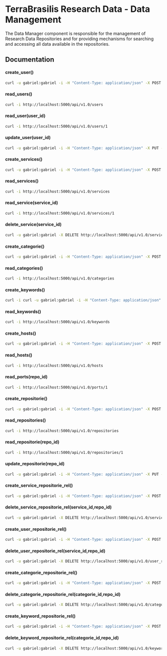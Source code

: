 # TerraBrasilis Research Data - Data Management
The Data Manager component is responsible for the management of Research Data Repositories and for providing mechanisms for searching and accessing all data available in the repositories.


Documentation
------------
#### create_user()
```sh
curl -u gabriel:gabriel -i -H "Content-Type: application/json" -X POST -d '{"username": "gabriel", "full_name": "Gabriel Sansigolo", "password":"gabriel", "email":"gabrielsansigolo@gmail.com", "image":"assets/images/img_avatar2.png", "created_on":"2019-09-04T14:48:54+00:00", "last_login":"2019-09-04T14:48:54+00:00"}' http://localhost:5000/api/v1.0/users
```

#### read_users()
```sh
curl -i http://localhost:5000/api/v1.0/users
```

#### read_user(user_id)
```sh
curl -i http://localhost:5000/api/v1.0/users/1
```

#### update_user(user_id)
```sh
curl -u gabriel:gabriel -i -H "Content-Type: application/json" -X PUT -d '{"username": "gabriel", "full_name": "Gabriel Sansigolo", "password":"gabriel", "email":"gabrielsansigolo@gmail.com", "image":"assets/images/img_avatar2.png", "created_on":"2019-09-04T14:48:54+00:00", "last_login":"2019-09-04T14:48:54+00:00"}' http://localhost:5000/api/v1.0/users/1
```

#### create_services() 
```sh
curl -u gabriel:gabriel -i -H "Content-Type: application/json" -X POST -d '{"name": "PostgreSQL", "machine": 1, "host_id": 3, "created_on": "2019-09-04T14:48:54+00:00"}' http://localhost:5000/api/v1.0/services
```

#### read_services() 
```sh
curl -i http://localhost:5000/api/v1.0/services
```

#### read_service(service_id)
```sh
curl -i http://localhost:5000/api/v1.0/services/1
```

#### delete_service(service_id)
```sh
curl -u gabriel:gabriel -X DELETE http://localhost:5000/api/v1.0/services/7
```

#### create_categorie()
```sh
curl -u gabriel:gabriel -i -H "Content-Type: application/json" -X POST -d '{"name": "Observação da Terra"}' http://localhost:5000/api/v1.0/categories
```

#### read_categories() 
```sh
curl -i http://localhost:5000/api/v1.0/categories

```

#### create_keywords()
```sh
curl -i curl -u gabriel:gabriel -i -H "Content-Type: application/json" -X POST -d '{"name": "Processamento de Imagens"}' http://localhost:5000/api/v1.0/keywords
```

#### read_keywords()
```sh
curl -i http://localhost:5000/api/v1.0/keywords

```

#### create_hosts()
```sh
curl -u gabriel:gabriel -i -H "Content-Type: application/json" -X POST -d '{"name": "Servidor_3","address": "172.19.0","created_on":"2019-09-04T14:48:54+00:00" }' http://localhost:5000/api/v1.0/hosts
```

#### read_hosts()
```sh
curl -i http://localhost:5000/api/v1.0/hosts

```

#### read_ports(repo_id)
```sh
curl -i http://localhost:5000/api/v1.0/ports/1

```
#### create_repositorie()
```sh
curl -u gabriel:gabriel -i -H "Content-Type: application/json" -X POST -d '{"name": "Teste","abstract": "Teste","maintainer": "username","created_on": "2019-09-04T14:48:54+00:00","language": "Português","email": "email@email.com","bbox": "POLYGON((-70.0588433406 -33.3848757513,-35.2541558406 -33.3848757513, -35.2541558406 0.2315631899,-70.0588433406 0.2315631899,-70.0588433406 -33.3848757513))","custom_fields": []}' http://localhost:5000/api/v1.0/repositories
```

#### read_repositories()
```sh
curl -i http://localhost:5000/api/v1.0/repositories
```

#### read_repositorie(repo_id)
```sh
curl -i http://localhost:5000/api/v1.0/repositories/1

```

#### update_repositorie(repo_id)
```sh
curl -u gabriel:gabriel -i -H "Content-Type: application/json" -X PUT -d '{"name": "Teste","abstract": "Teste","maintainer": "username","created_on": "2019-09-04T14:48:54+00:00","language": "Português","email": "email@email.com","bbox": "POLYGON((-70.0588433406 -33.3848757513,-35.2541558406 -33.3848757513, -35.2541558406 0.2315631899,-70.0588433406 0.2315631899,-70.0588433406 -33.3848757513))","custom_fields": []}' http://localhost:5000/api/v1.0/repositories/3
```

#### create_service_repositorie_rel()
```sh
curl -u gabriel:gabriel -i -H "Content-Type: application/json" -X POST -d '{"repo_id": 1, "service_id": 4}' http://localhost:5000/api/v1.0/service_repositorie_rel
```

 #### delete_service_repositorie_rel(service_id,repo_id)
```sh
curl -u gabriel:gabriel -X DELETE http://localhost:5000/api/v1.0/service_repositorie_rel/1/3
```

#### create_user_repositorie_rel()
```sh
curl -u gabriel:gabriel -i -H "Content-Type: application/json" -X POST -d '{"repo_id": 1, "user_id": 3}' http://localhost:5000/api/v1.0/user_repositorie_rel
```

 #### delete_user_repositorie_rel(service_id,repo_id)
```sh
curl -u gabriel:gabriel -X DELETE http://localhost:5000/api/v1.0/user_repositorie_rel/4/1
```

#### create_categorie_repositorie_rel()
```sh
curl -u gabriel:gabriel -i -H "Content-Type: application/json" -X POST -d '{"repo_id": 1, "categorie_id": 3}' http://localhost:5000/api/v1.0/categorie_repositorie_rel

```

#### delete_categorie_repositorie_rel(categorie_id,repo_id)
```sh
curl -u gabriel:gabriel -X DELETE http://localhost:5000/api/v1.0/categorie_repositorie_rel/1/3
```

#### create_keyword_repositorie_rel()
```sh
curl -u gabriel:gabriel -i -H "Content-Type: application/json" -X POST -d '{"repo_id": 1, "keyword_id": 7}' http://localhost:5000/api/v1.0/keyword_repositorie_rel
```

#### delete_keyword_repositorie_rel(categorie_id,repo_id)
```sh
curl -u gabriel:gabriel -X DELETE http://localhost:5000/api/v1.0/keyword_repositorie_rel/7/1
```
